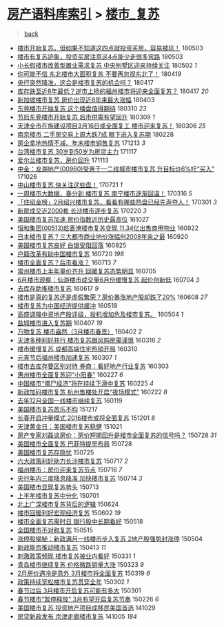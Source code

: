 [房产语料库索引](../../README.md)  > [楼市_复苏](楼市_复苏.md)
====
> [back](../README.md)

- [楼市开始复苏，但如果不知道这四点就投资买房，容易被坑！](http://jkwz.applinzi.com/ittc/7098965110716630027.html#%E6%A5%BC%E5%B8%82%E5%BC%80%E5%A7%8B%E5%A4%8D%E8%8B%8F%EF%BC%8C%E4%BD%86%E5%A6%82%E6%9E%9C%E4%B8%8D%E7%9F%A5%E9%81%93%E8%BF%99%E5%9B%9B%E7%82%B9%E5%B0%B1%E6%8A%95%E8%B5%84%E4%B9%B0%E6%88%BF%EF%BC%8C%E5%AE%B9%E6%98%93%E8%A2%AB%E5%9D%91%EF%BC%81) 180503  
- [楼市有复苏迹象，投资买房注意这4点能少走很多弯路](http://jkwz.applinzi.com/ittc/7098965110691464203.html#%E6%A5%BC%E5%B8%82%E6%9C%89%E5%A4%8D%E8%8B%8F%E8%BF%B9%E8%B1%A1%EF%BC%8C%E6%8A%95%E8%B5%84%E4%B9%B0%E6%88%BF%E6%B3%A8%E6%84%8F%E8%BF%994%E7%82%B9%E8%83%BD%E5%B0%91%E8%B5%B0%E5%BE%88%E5%A4%9A%E5%BC%AF%E8%B7%AF) 180503  
- [小长假楼市改善型置业需求复苏 中央别墅区迎来持续关注](http://jkwz.applinzi.com/ittc/7098570203871052806.html#%E5%B0%8F%E9%95%BF%E5%81%87%E6%A5%BC%E5%B8%82%E6%94%B9%E5%96%84%E5%9E%8B%E7%BD%AE%E4%B8%9A%E9%9C%80%E6%B1%82%E5%A4%8D%E8%8B%8F+%E4%B8%AD%E5%A4%AE%E5%88%AB%E5%A2%85%E5%8C%BA%E8%BF%8E%E6%9D%A5%E6%8C%81%E7%BB%AD%E5%85%B3%E6%B3%A8) 180502 *1* 
- [你可能不信 东北楼市大面积复苏 不要再忽视东北了！](http://jkwz.applinzi.com/ittc/7093795161517851654.html#%E4%BD%A0%E5%8F%AF%E8%83%BD%E4%B8%8D%E4%BF%A1+%E4%B8%9C%E5%8C%97%E6%A5%BC%E5%B8%82%E5%A4%A7%E9%9D%A2%E7%A7%AF%E5%A4%8D%E8%8B%8F+%E4%B8%8D%E8%A6%81%E5%86%8D%E5%BF%BD%E8%A7%86%E4%B8%9C%E5%8C%97%E4%BA%86%EF%BC%81) 180419  
- [央行突然降准，这会是楼市复苏的机会吗？](http://jkwz.applinzi.com/ittc/7093035819382342666.html#%E5%A4%AE%E8%A1%8C%E7%AA%81%E7%84%B6%E9%99%8D%E5%87%86%EF%BC%8C%E8%BF%99%E4%BC%9A%E6%98%AF%E6%A5%BC%E5%B8%82%E5%A4%8D%E8%8B%8F%E7%9A%84%E6%9C%BA%E4%BC%9A%E5%90%97%EF%BC%9F) 180417  
- [库存跌至近8年最低？逆市上扬的福州楼市将迎来全面复苏？](http://jkwz.applinzi.com/ittc/7092930005707523083.html#%E5%BA%93%E5%AD%98%E8%B7%8C%E8%87%B3%E8%BF%918%E5%B9%B4%E6%9C%80%E4%BD%8E%EF%BC%9F%E9%80%86%E5%B8%82%E4%B8%8A%E6%89%AC%E7%9A%84%E7%A6%8F%E5%B7%9E%E6%A5%BC%E5%B8%82%E5%B0%86%E8%BF%8E%E6%9D%A5%E5%85%A8%E9%9D%A2%E5%A4%8D%E8%8B%8F%EF%BC%9F) 180417 *20* 
- [新加坡楼市复苏 房价出现近8年来最大涨幅](http://jkwz.applinzi.com/ittc/7087678470295651334.html#%E6%96%B0%E5%8A%A0%E5%9D%A1%E6%A5%BC%E5%B8%82%E5%A4%8D%E8%8B%8F+%E6%88%BF%E4%BB%B7%E5%87%BA%E7%8E%B0%E8%BF%918%E5%B9%B4%E6%9D%A5%E6%9C%80%E5%A4%A7%E6%B6%A8%E5%B9%85) 180403  
- [东莞楼市开始复苏 这个楼盘值得期待](http://jkwz.applinzi.com/ittc/7078786973596910598.html#%E4%B8%9C%E8%8E%9E%E6%A5%BC%E5%B8%82%E5%BC%80%E5%A7%8B%E5%A4%8D%E8%8B%8F+%E8%BF%99%E4%B8%AA%E6%A5%BC%E7%9B%98%E5%80%BC%E5%BE%97%E6%9C%9F%E5%BE%85) 180310 *23* 
- [节后东莞楼市开始复苏 后市供需有望回升](http://jkwz.applinzi.com/ittc/7078393974618588171.html#%E8%8A%82%E5%90%8E%E4%B8%9C%E8%8E%9E%E6%A5%BC%E5%B8%82%E5%BC%80%E5%A7%8B%E5%A4%8D%E8%8B%8F+%E5%90%8E%E5%B8%82%E4%BE%9B%E9%9C%80%E6%9C%89%E6%9C%9B%E5%9B%9E%E5%8D%87) 180309 *1* 
- [天津全市在施建设项目3月16日或全面复工 楼市迎来复苏！](http://jkwz.applinzi.com/ittc/7077270531076523025.html#%E5%A4%A9%E6%B4%A5%E5%85%A8%E5%B8%82%E5%9C%A8%E6%96%BD%E5%BB%BA%E8%AE%BE%E9%A1%B9%E7%9B%AE3%E6%9C%8816%E6%97%A5%E6%88%96%E5%85%A8%E9%9D%A2%E5%A4%8D%E5%B7%A5+%E6%A5%BC%E5%B8%82%E8%BF%8E%E6%9D%A5%E5%A4%8D%E8%8B%8F%EF%BC%81) 180306 *25* 
- [南京楼市 二手房交易上周大跌7成 眼下进入复苏期](http://jkwz.applinzi.com/ittc/7075070263488414726.html#%E5%8D%97%E4%BA%AC%E6%A5%BC%E5%B8%82+%E4%BA%8C%E6%89%8B%E6%88%BF%E4%BA%A4%E6%98%93%E4%B8%8A%E5%91%A8%E5%A4%A7%E8%B7%8C7%E6%88%90+%E7%9C%BC%E4%B8%8B%E8%BF%9B%E5%85%A5%E5%A4%8D%E8%8B%8F%E6%9C%9F) 180228  
- [房企拿地热情不减、年末楼市销售复苏](http://jkwz.applinzi.com/ittc/7046562020982260753.html#%E6%88%BF%E4%BC%81%E6%8B%BF%E5%9C%B0%E7%83%AD%E6%83%85%E4%B8%8D%E5%87%8F%E3%80%81%E5%B9%B4%E6%9C%AB%E6%A5%BC%E5%B8%82%E9%94%80%E5%94%AE%E5%A4%8D%E8%8B%8F) 171213 *3* 
- [台湾楼市复苏 30岁到50岁为房贷主力](http://jkwz.applinzi.com/ittc/7036810611248333841.html#%E5%8F%B0%E6%B9%BE%E6%A5%BC%E5%B8%82%E5%A4%8D%E8%8B%8F+30%E5%B2%81%E5%88%B050%E5%B2%81%E4%B8%BA%E6%88%BF%E8%B4%B7%E4%B8%BB%E5%8A%9B) 171117  
- [爱尔兰楼市复苏，房价回升](http://jkwz.applinzi.com/ittc/7035430691561538576.html#%E7%88%B1%E5%B0%94%E5%85%B0%E6%A5%BC%E5%B8%82%E5%A4%8D%E8%8B%8F%EF%BC%8C%E6%88%BF%E4%BB%B7%E5%9B%9E%E5%8D%87) 171113  
- [中金：龙湖地产(00960)受惠于一二线城市楼市复苏 升目标价6%吁“买入”](http://jkwz.applinzi.com/ittc/7028727572135937041.html#%E4%B8%AD%E9%87%91%EF%BC%9A%E9%BE%99%E6%B9%96%E5%9C%B0%E4%BA%A7%2800960%29%E5%8F%97%E6%83%A0%E4%BA%8E%E4%B8%80%E4%BA%8C%E7%BA%BF%E5%9F%8E%E5%B8%82%E6%A5%BC%E5%B8%82%E5%A4%8D%E8%8B%8F+%E5%8D%87%E7%9B%AE%E6%A0%87%E4%BB%B76%25%E5%90%81%E2%80%9C%E4%B9%B0%E5%85%A5%E2%80%9D) 171026  
- [中山楼市复苏 快关注这些盘！](http://jkwz.applinzi.com/ittc/6992782679597384721.html#%E4%B8%AD%E5%B1%B1%E6%A5%BC%E5%B8%82%E5%A4%8D%E8%8B%8F+%E5%BF%AB%E5%85%B3%E6%B3%A8%E8%BF%99%E4%BA%9B%E7%9B%98%EF%BC%81) 170721 *1* 
- [一周楼市大数据，春分到 楼市复苏 南宁楼市逐渐回温！](http://jkwz.applinzi.com/ittc/6945643726956397572.html#%E4%B8%80%E5%91%A8%E6%A5%BC%E5%B8%82%E5%A4%A7%E6%95%B0%E6%8D%AE%EF%BC%8C%E6%98%A5%E5%88%86%E5%88%B0+%E6%A5%BC%E5%B8%82%E5%A4%8D%E8%8B%8F+%E5%8D%97%E5%AE%81%E6%A5%BC%E5%B8%82%E9%80%90%E6%B8%90%E5%9B%9E%E6%B8%A9%EF%BC%81) 170316 *5* 
- [「住绍金榜」2月绍兴楼市复苏，看看有哪些热盘已经先声夺人！](http://jkwz.applinzi.com/ittc/6940131004152022020.html#%E3%80%8C%E4%BD%8F%E7%BB%8D%E9%87%91%E6%A6%9C%E3%80%8D2%E6%9C%88%E7%BB%8D%E5%85%B4%E6%A5%BC%E5%B8%82%E5%A4%8D%E8%8B%8F%EF%BC%8C%E7%9C%8B%E7%9C%8B%E6%9C%89%E5%93%AA%E4%BA%9B%E7%83%AD%E7%9B%98%E5%B7%B2%E7%BB%8F%E5%85%88%E5%A3%B0%E5%A4%BA%E4%BA%BA%EF%BC%81) 170301 *3* 
- [新房成交近2000套 长沙楼市逐步复苏](http://jkwz.applinzi.com/ittc/6936762149753062405.html#%E6%96%B0%E6%88%BF%E6%88%90%E4%BA%A4%E8%BF%912000%E5%A5%97+%E9%95%BF%E6%B2%99%E6%A5%BC%E5%B8%82%E9%80%90%E6%AD%A5%E5%A4%8D%E8%8B%8F) 170220 *3* 
- [美国楼市复苏加速 房价指数近历史最高位](http://jkwz.applinzi.com/ittc/6893401622847161349.html#%E7%BE%8E%E5%9B%BD%E6%A5%BC%E5%B8%82%E5%A4%8D%E8%8B%8F%E5%8A%A0%E9%80%9F+%E6%88%BF%E4%BB%B7%E6%8C%87%E6%95%B0%E8%BF%91%E5%8E%86%E5%8F%B2%E6%9C%80%E9%AB%98%E4%BD%8D) 161027  
- [恒和集团(00513)趁香港楼市复苏变现 11.34亿出售商用物业](http://jkwz.applinzi.com/ittc/6880697806813152260.html#%E6%81%92%E5%92%8C%E9%9B%86%E5%9B%A2%2800513%29%E8%B6%81%E9%A6%99%E6%B8%AF%E6%A5%BC%E5%B8%82%E5%A4%8D%E8%8B%8F%E5%8F%98%E7%8E%B0+11.34%E4%BA%BF%E5%87%BA%E5%94%AE%E5%95%86%E7%94%A8%E7%89%A9%E4%B8%9A) 160922  
- [日本楼市复苏？三大都市商业地价涨幅创2008年来之最](http://jkwz.applinzi.com/ittc/6879975801574917125.html#%E6%97%A5%E6%9C%AC%E6%A5%BC%E5%B8%82%E5%A4%8D%E8%8B%8F%EF%BC%9F%E4%B8%89%E5%A4%A7%E9%83%BD%E5%B8%82%E5%95%86%E4%B8%9A%E5%9C%B0%E4%BB%B7%E6%B6%A8%E5%B9%85%E5%88%9B2008%E5%B9%B4%E6%9D%A5%E4%B9%8B%E6%9C%80) 160920  
- [美国楼市复苏良好 白银受阻回落](http://jkwz.applinzi.com/ittc/6870231829491221508.html#%E7%BE%8E%E5%9B%BD%E6%A5%BC%E5%B8%82%E5%A4%8D%E8%8B%8F%E8%89%AF%E5%A5%BD+%E7%99%BD%E9%93%B6%E5%8F%97%E9%98%BB%E5%9B%9E%E8%90%BD) 160825  
- [户籍改革有助中国楼市复苏](http://jkwz.applinzi.com/ittc/6857061838411531268.html#%E6%88%B7%E7%B1%8D%E6%94%B9%E9%9D%A9%E6%9C%89%E5%8A%A9%E4%B8%AD%E5%9B%BD%E6%A5%BC%E5%B8%82%E5%A4%8D%E8%8B%8F) 160720 *198* 
- [楼市全面复苏？后市看涨？](http://jkwz.applinzi.com/ittc/6854354959172371461.html#%E6%A5%BC%E5%B8%82%E5%85%A8%E9%9D%A2%E5%A4%8D%E8%8B%8F%EF%BC%9F%E5%90%8E%E5%B8%82%E7%9C%8B%E6%B6%A8%EF%BC%9F) 160713 *7* 
- [常州楼市上半年量价齐升 回暖复苏态势明显](http://jkwz.applinzi.com/ittc/6851442330682524676.html#%E5%B8%B8%E5%B7%9E%E6%A5%BC%E5%B8%82%E4%B8%8A%E5%8D%8A%E5%B9%B4%E9%87%8F%E4%BB%B7%E9%BD%90%E5%8D%87+%E5%9B%9E%E6%9A%96%E5%A4%8D%E8%8B%8F%E6%80%81%E5%8A%BF%E6%98%8E%E6%98%BE) 160705  
- [6月楼市观察：仙游楼市成交量6月份缓慢复苏 起价创新低](http://jkwz.applinzi.com/ittc/6850961628182610949.html#6%E6%9C%88%E6%A5%BC%E5%B8%82%E8%A7%82%E5%AF%9F%EF%BC%9A%E4%BB%99%E6%B8%B8%E6%A5%BC%E5%B8%82%E6%88%90%E4%BA%A4%E9%87%8F6%E6%9C%88%E4%BB%BD%E7%BC%93%E6%85%A2%E5%A4%8D%E8%8B%8F+%E8%B5%B7%E4%BB%B7%E5%88%9B%E6%96%B0%E4%BD%8E) 160704 *3* 
- [去库存助推楼市复苏](http://jkwz.applinzi.com/ittc/6844504265233810436.html#%E5%8E%BB%E5%BA%93%E5%AD%98%E5%8A%A9%E6%8E%A8%E6%A5%BC%E5%B8%82%E5%A4%8D%E8%8B%8F) 160617 *9* 
- [楼市是真的复苏还是虚假繁荣？房价暴涨地产股却跌了20%](http://jkwz.applinzi.com/ittc/6841457903512585220.html#%E6%A5%BC%E5%B8%82%E6%98%AF%E7%9C%9F%E7%9A%84%E5%A4%8D%E8%8B%8F%E8%BF%98%E6%98%AF%E8%99%9A%E5%81%87%E7%B9%81%E8%8D%A3%EF%BC%9F%E6%88%BF%E4%BB%B7%E6%9A%B4%E6%B6%A8%E5%9C%B0%E4%BA%A7%E8%82%A1%E5%8D%B4%E8%B7%8C%E4%BA%8620%25) 160608 *27* 
- [楼市复苏为中国经济提供缓冲](http://jkwz.applinzi.com/ittc/6833454515562742788.html#%E6%A5%BC%E5%B8%82%E5%A4%8D%E8%8B%8F%E4%B8%BA%E4%B8%AD%E5%9B%BD%E7%BB%8F%E6%B5%8E%E6%8F%90%E4%BE%9B%E7%BC%93%E5%86%B2) 160518  
- [高盛调降中资地产股评级，投机增加危及楼市复苏。](http://jkwz.applinzi.com/ittc/6828347383611917316.html#%E9%AB%98%E7%9B%9B%E8%B0%83%E9%99%8D%E4%B8%AD%E8%B5%84%E5%9C%B0%E4%BA%A7%E8%82%A1%E8%AF%84%E7%BA%A7%EF%BC%8C%E6%8A%95%E6%9C%BA%E5%A2%9E%E5%8A%A0%E5%8D%B1%E5%8F%8A%E6%A5%BC%E5%B8%82%E5%A4%8D%E8%8B%8F%E3%80%82) 160504 *1* 
- [盐城楼市进入复苏期](http://jkwz.applinzi.com/ittc/6818274387664831493.html#%E7%9B%90%E5%9F%8E%E6%A5%BC%E5%B8%82%E8%BF%9B%E5%85%A5%E5%A4%8D%E8%8B%8F%E6%9C%9F) 160407 *19* 
- [万物复苏 楼市盎然（3月楼市春景）](http://jkwz.applinzi.com/ittc/6816604071209206788.html#%E4%B8%87%E7%89%A9%E5%A4%8D%E8%8B%8F+%E6%A5%BC%E5%B8%82%E7%9B%8E%E7%84%B6%EF%BC%883%E6%9C%88%E6%A5%BC%E5%B8%82%E6%98%A5%E6%99%AF%EF%BC%89) 160402 *2* 
- [天津多种利好并行 楼市复苏跟风购房需谨慎](http://jkwz.applinzi.com/ittc/6810840754708546564.html#%E5%A4%A9%E6%B4%A5%E5%A4%9A%E7%A7%8D%E5%88%A9%E5%A5%BD%E5%B9%B6%E8%A1%8C+%E6%A5%BC%E5%B8%82%E5%A4%8D%E8%8B%8F%E8%B7%9F%E9%A3%8E%E8%B4%AD%E6%88%BF%E9%9C%80%E8%B0%A8%E6%85%8E) 160318 *2* 
- [楼市缓慢复苏 成都高端住宅热销开局](http://jkwz.applinzi.com/ittc/6807879482916471812.html#%E6%A5%BC%E5%B8%82%E7%BC%93%E6%85%A2%E5%A4%8D%E8%8B%8F+%E6%88%90%E9%83%BD%E9%AB%98%E7%AB%AF%E4%BD%8F%E5%AE%85%E7%83%AD%E9%94%80%E5%BC%80%E5%B1%80) 160310  
- [元宵节后福州楼市加速复苏](http://jkwz.applinzi.com/ittc/6806764123303969797.html#%E5%85%83%E5%AE%B5%E8%8A%82%E5%90%8E%E7%A6%8F%E5%B7%9E%E6%A5%BC%E5%B8%82%E5%8A%A0%E9%80%9F%E5%A4%8D%E8%8B%8F) 160307 *1* 
- [楼市去库存要区别对待 券商：看好地产行业复苏](http://jkwz.applinzi.com/ittc/6805312703715345412.html#%E6%A5%BC%E5%B8%82%E5%8E%BB%E5%BA%93%E5%AD%98%E8%A6%81%E5%8C%BA%E5%88%AB%E5%AF%B9%E5%BE%85+%E5%88%B8%E5%95%86%EF%BC%9A%E7%9C%8B%E5%A5%BD%E5%9C%B0%E4%BA%A7%E8%A1%8C%E4%B8%9A%E5%A4%8D%E8%8B%8F) 160303  
- [惠州楼市全面复苏迎“小阳春”](http://jkwz.applinzi.com/ittc/6803438764353389573.html#%E6%83%A0%E5%B7%9E%E6%A5%BC%E5%B8%82%E5%85%A8%E9%9D%A2%E5%A4%8D%E8%8B%8F%E8%BF%8E%E2%80%9C%E5%B0%8F%E9%98%B3%E6%98%A5%E2%80%9D) 160227 *6* 
- [中国楼市“僵尸经济”将在持续下滑中复苏](http://jkwz.applinzi.com/ittc/6802891551483102212.html#%E4%B8%AD%E5%9B%BD%E6%A5%BC%E5%B8%82%E2%80%9C%E5%83%B5%E5%B0%B8%E7%BB%8F%E6%B5%8E%E2%80%9D%E5%B0%86%E5%9C%A8%E6%8C%81%E7%BB%AD%E4%B8%8B%E6%BB%91%E4%B8%AD%E5%A4%8D%E8%8B%8F) 160225 *4* 
- [新政加码楼市复苏 杭州售楼处开启“夜场模式”](http://jkwz.applinzi.com/ittc/6801545468488188933.html#%E6%96%B0%E6%94%BF%E5%8A%A0%E7%A0%81%E6%A5%BC%E5%B8%82%E5%A4%8D%E8%8B%8F+%E6%9D%AD%E5%B7%9E%E5%94%AE%E6%A5%BC%E5%A4%84%E5%BC%80%E5%90%AF%E2%80%9C%E5%A4%9C%E5%9C%BA%E6%A8%A1%E5%BC%8F%E2%80%9D) 160222 *8* 
- [去年12月全国一线楼市继续复苏](http://jkwz.applinzi.com/ittc/6788876158254973957.html#%E5%8E%BB%E5%B9%B412%E6%9C%88%E5%85%A8%E5%9B%BD%E4%B8%80%E7%BA%BF%E6%A5%BC%E5%B8%82%E7%BB%A7%E7%BB%AD%E5%A4%8D%E8%8B%8F) 160119  
- [美国楼市复苏苦乐不均](http://jkwz.applinzi.com/ittc/6776745757172564997.html#%E7%BE%8E%E5%9B%BD%E6%A5%BC%E5%B8%82%E5%A4%8D%E8%8B%8F%E8%8B%A6%E4%B9%90%E4%B8%8D%E5%9D%87) 151217  
- [长春开启冲量模式 2016楼市或将全面复苏](http://jkwz.applinzi.com/ittc/6770995576862934020.html#%E9%95%BF%E6%98%A5%E5%BC%80%E5%90%AF%E5%86%B2%E9%87%8F%E6%A8%A1%E5%BC%8F+2016%E6%A5%BC%E5%B8%82%E6%88%96%E5%B0%86%E5%85%A8%E9%9D%A2%E5%A4%8D%E8%8B%8F) 151201 *8* 
- [天津黄金日：美国楼市复苏稳健](http://jkwz.applinzi.com/ittc/6755576797888037893.html#%E5%A4%A9%E6%B4%A5%E9%BB%84%E9%87%91%E6%97%A5%EF%BC%9A%E7%BE%8E%E5%9B%BD%E6%A5%BC%E5%B8%82%E5%A4%8D%E8%8B%8F%E7%A8%B3%E5%81%A5) 151021  
- [房产专家刘磊谈房价：房价短期回升是楼市全面复苏的信号吗？](http://jkwz.applinzi.com/ittc/547650615350910185.html#%E6%88%BF%E4%BA%A7%E4%B8%93%E5%AE%B6%E5%88%98%E7%A3%8A%E8%B0%88%E6%88%BF%E4%BB%B7%EF%BC%9A%E6%88%BF%E4%BB%B7%E7%9F%AD%E6%9C%9F%E5%9B%9E%E5%8D%87%E6%98%AF%E6%A5%BC%E5%B8%82%E5%85%A8%E9%9D%A2%E5%A4%8D%E8%8B%8F%E7%9A%84%E4%BF%A1%E5%8F%B7%E5%90%97%EF%BC%9F) 150728 *31* 
- [美国楼市全面复苏 巴菲特提早布局](http://jkwz.applinzi.com/ittc/547650615347553949.html#%E7%BE%8E%E5%9B%BD%E6%A5%BC%E5%B8%82%E5%85%A8%E9%9D%A2%E5%A4%8D%E8%8B%8F+%E5%B7%B4%E8%8F%B2%E7%89%B9%E6%8F%90%E6%97%A9%E5%B8%83%E5%B1%80) 150728  
- [美国楼市复苏存隐忧](http://jkwz.applinzi.com/ittc/547650615265183437.html#%E7%BE%8E%E5%9B%BD%E6%A5%BC%E5%B8%82%E5%A4%8D%E8%8B%8F%E5%AD%98%E9%9A%90%E5%BF%A7) 150725  
- [六大政策利好助力长沙楼市复苏](http://jkwz.applinzi.com/ittc/547650615081506350.html#%E5%85%AD%E5%A4%A7%E6%94%BF%E7%AD%96%E5%88%A9%E5%A5%BD%E5%8A%A9%E5%8A%9B%E9%95%BF%E6%B2%99%E6%A5%BC%E5%B8%82%E5%A4%8D%E8%8B%8F) 150717 *2* 
- [福州楼市：房价迎来复苏节点](http://jkwz.applinzi.com/ittc/547650614967023253.html#%E7%A6%8F%E5%B7%9E%E6%A5%BC%E5%B8%82%EF%BC%9A%E6%88%BF%E4%BB%B7%E8%BF%8E%E6%9D%A5%E5%A4%8D%E8%8B%8F%E8%8A%82%E7%82%B9) 150716 *7* 
- [央行年内三度降息降准 加快楼市复苏](http://jkwz.applinzi.com/ittc/547650614964157136.html#%E5%A4%AE%E8%A1%8C%E5%B9%B4%E5%86%85%E4%B8%89%E5%BA%A6%E9%99%8D%E6%81%AF%E9%99%8D%E5%87%86+%E5%8A%A0%E5%BF%AB%E6%A5%BC%E5%B8%82%E5%A4%8D%E8%8B%8F) 150714 *3* 
- [美国楼市显现复苏势头](http://jkwz.applinzi.com/ittc/547650615015772780.html#%E7%BE%8E%E5%9B%BD%E6%A5%BC%E5%B8%82%E6%98%BE%E7%8E%B0%E5%A4%8D%E8%8B%8F%E5%8A%BF%E5%A4%B4) 150713  
- [上半年楼市复苏中分化](http://jkwz.applinzi.com/ittc/547650611423074069.html#%E4%B8%8A%E5%8D%8A%E5%B9%B4%E6%A5%BC%E5%B8%82%E5%A4%8D%E8%8B%8F%E4%B8%AD%E5%88%86%E5%8C%96) 150701  
- [北上广深楼市复苏背后的逻辑](http://jkwz.applinzi.com/ittc/547650611420578692.html#%E5%8C%97%E4%B8%8A%E5%B9%BF%E6%B7%B1%E6%A5%BC%E5%B8%82%E5%A4%8D%E8%8B%8F%E8%83%8C%E5%90%8E%E7%9A%84%E9%80%BB%E8%BE%91) 150624  
- [楼市回暖利好宏观经济复苏](http://jkwz.applinzi.com/ittc/547650611419153335.html#%E6%A5%BC%E5%B8%82%E5%9B%9E%E6%9A%96%E5%88%A9%E5%A5%BD%E5%AE%8F%E8%A7%82%E7%BB%8F%E6%B5%8E%E5%A4%8D%E8%8B%8F) 150602 *19* 
- [楼市全面复苏需时日 银行股中长期看好](http://jkwz.applinzi.com/ittc/547650611408895454.html#%E6%A5%BC%E5%B8%82%E5%85%A8%E9%9D%A2%E5%A4%8D%E8%8B%8F%E9%9C%80%E6%97%B6%E6%97%A5+%E9%93%B6%E8%A1%8C%E8%82%A1%E4%B8%AD%E9%95%BF%E6%9C%9F%E7%9C%8B%E5%A5%BD) 150518  
- [全国楼市不对称复苏](http://jkwz.applinzi.com/ittc/547650611415267981.html#%E5%85%A8%E5%9B%BD%E6%A5%BC%E5%B8%82%E4%B8%8D%E5%AF%B9%E7%A7%B0%E5%A4%8D%E8%8B%8F) 150515  
- [涨停股揭秘：新政满月一线楼市步入复苏 2地产股强势封涨停](http://jkwz.applinzi.com/ittc/547650611409395376.html#%E6%B6%A8%E5%81%9C%E8%82%A1%E6%8F%AD%E7%A7%98%EF%BC%9A%E6%96%B0%E6%94%BF%E6%BB%A1%E6%9C%88%E4%B8%80%E7%BA%BF%E6%A5%BC%E5%B8%82%E6%AD%A5%E5%85%A5%E5%A4%8D%E8%8B%8F+2%E5%9C%B0%E4%BA%A7%E8%82%A1%E5%BC%BA%E5%8A%BF%E5%B0%81%E6%B6%A8%E5%81%9C) 150504  
- [新政能否推动楼市复苏](http://jkwz.applinzi.com/ittc/547650611405904010.html#%E6%96%B0%E6%94%BF%E8%83%BD%E5%90%A6%E6%8E%A8%E5%8A%A8%E6%A5%BC%E5%B8%82%E5%A4%8D%E8%8B%8F) 150413 *11* 
- [刺激政策频现 楼市复苏被业内看好](http://jkwz.applinzi.com/ittc/547650611402243100.html#%E5%88%BA%E6%BF%80%E6%94%BF%E7%AD%96%E9%A2%91%E7%8E%B0+%E6%A5%BC%E5%B8%82%E5%A4%8D%E8%8B%8F%E8%A2%AB%E4%B8%9A%E5%86%85%E7%9C%8B%E5%A5%BD) 150331 *1* 
- [青岛楼市继续复苏 价格微跌销量大涨](http://jkwz.applinzi.com/ittc/547650611400235682.html#%E9%9D%92%E5%B2%9B%E6%A5%BC%E5%B8%82%E7%BB%A7%E7%BB%AD%E5%A4%8D%E8%8B%8F+%E4%BB%B7%E6%A0%BC%E5%BE%AE%E8%B7%8C%E9%94%80%E9%87%8F%E5%A4%A7%E6%B6%A8) 150323 *9* 
- [2月房价遇冷是意外 3月楼市将全面复苏](http://jkwz.applinzi.com/ittc/547650611398402293.html#2%E6%9C%88%E6%88%BF%E4%BB%B7%E9%81%87%E5%86%B7%E6%98%AF%E6%84%8F%E5%A4%96+3%E6%9C%88%E6%A5%BC%E5%B8%82%E5%B0%86%E5%85%A8%E9%9D%A2%E5%A4%8D%E8%8B%8F) 150319 *6* 
- [政策持续宽松楼市复苏贯穿全年](http://jkwz.applinzi.com/ittc/547650611392594941.html#%E6%94%BF%E7%AD%96%E6%8C%81%E7%BB%AD%E5%AE%BD%E6%9D%BE%E6%A5%BC%E5%B8%82%E5%A4%8D%E8%8B%8F%E8%B4%AF%E7%A9%BF%E5%85%A8%E5%B9%B4) 150302 *1* 
- [春节过后 3月楼市开启复苏可能有多大](http://jkwz.applinzi.com/ittc/547650611394380525.html#%E6%98%A5%E8%8A%82%E8%BF%87%E5%90%8E+3%E6%9C%88%E6%A5%BC%E5%B8%82%E5%BC%80%E5%90%AF%E5%A4%8D%E8%8B%8F%E5%8F%AF%E8%83%BD%E6%9C%89%E5%A4%9A%E5%A4%A7) 150301  
- [春节楼市“暂停释放” 3月有望开启复苏节奏](http://jkwz.applinzi.com/ittc/547650611393952983.html#%E6%98%A5%E8%8A%82%E6%A5%BC%E5%B8%82%E2%80%9C%E6%9A%82%E5%81%9C%E9%87%8A%E6%94%BE%E2%80%9D+3%E6%9C%88%E6%9C%89%E6%9C%9B%E5%BC%80%E5%90%AF%E5%A4%8D%E8%8B%8F%E8%8A%82%E5%A5%8F) 150226 *6* 
- [美国楼市复苏 投资地产项目成移民美国首选](http://jkwz.applinzi.com/ittc/547650611378352025.html#%E7%BE%8E%E5%9B%BD%E6%A5%BC%E5%B8%82%E5%A4%8D%E8%8B%8F+%E6%8A%95%E8%B5%84%E5%9C%B0%E4%BA%A7%E9%A1%B9%E7%9B%AE%E6%88%90%E7%A7%BB%E6%B0%91%E7%BE%8E%E5%9B%BD%E9%A6%96%E9%80%89) 141029  
- [房贷新政发布 京津走廊楼市复苏](http://jkwz.applinzi.com/ittc/547650611375128625.html#%E6%88%BF%E8%B4%B7%E6%96%B0%E6%94%BF%E5%8F%91%E5%B8%83+%E4%BA%AC%E6%B4%A5%E8%B5%B0%E5%BB%8A%E6%A5%BC%E5%B8%82%E5%A4%8D%E8%8B%8F) 141005 *184* 
